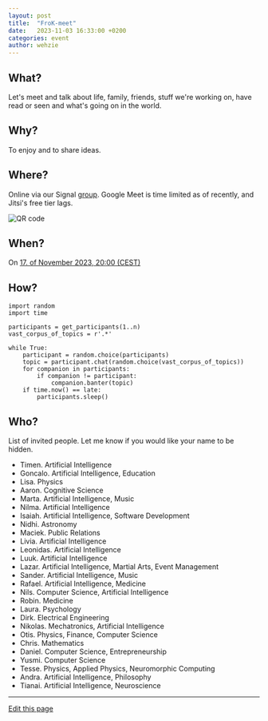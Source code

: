 ```yaml
---
layout: post
title:  "FroK-meet"
date:   2023-11-03 16:33:00 +0200
categories: event
author: wehzie
---
```


## What?

Let's meet and talk about life, family, friends, stuff we're working on, have read or seen and what's going on in the world.

## Why?

To enjoy and to share ideas.

## Where?

Online via our Signal [group](https://signal.group/#CjQKIGAHhlxis2kyvc4qQYZQzZVKU-WamcbwhX1ml7Fhkr2YEhDHYoSSHgkMYbrEiJiR6gT_).
Google Meet is time limited as of recently, and Jitsi's free tier lags.

![QR code]({{site.baseurl}}/assets/signal_group_join.png)

## When?

On [17. of November 2023, 20:00 (CEST)]({{site.baseurl}}/assets/2023-11-03-frok.ics)

## How?

```
import random
import time

participants = get_participants(1..n)
vast_corpus_of_topics = r'.*'

while True:
    participant = random.choice(participants)
    topic = participant.chat(random.choice(vast_corpus_of_topics))
    for companion in participants:
        if companion != participant:
            companion.banter(topic)
    if time.now() == late:
        participants.sleep()
```

## Who?

List of invited people.
Let me know if you would like your name to be hidden.

- Timen. Artificial Intelligence
- Goncalo. Artificial Intelligence, Education
- Lisa. Physics
- Aaron. Cognitive Science
- Marta. Artificial Intelligence, Music
- Nilma. Artificial Intelligence
- Isaiah. Artificial Intelligence, Software Development
- Nidhi. Astronomy
- Maciek. Public Relations
- Livia. Artificial Intelligence
- Leonidas. Artificial Intelligence
- Luuk. Artificial Intelligence
- Lazar. Artificial Intelligence, Martial Arts, Event Management
- Sander. Artificial Intelligence, Music
- Rafael. Artificial Intelligence, Medicine
- Nils. Computer Science, Artificial Intelligence
- Robin. Medicine
- Laura. Psychology
- Dirk. Electrical Engineering
- Nikolas. Mechatronics, Artificial Intelligence
- Otis. Physics, Finance, Computer Science
- Chris. Mathematics
- Daniel. Computer Science, Entrepreneurship
- Yusmi. Computer Science
- Tesse. Physics, Applied Physics, Neuromorphic Computing
- Andra. Artificial Intelligence, Philosophy
- Tianai. Artificial Intelligence, Neuroscience

---

[Edit this page]({{site.version_control_url}}{{page.relative_path}})